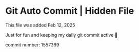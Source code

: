 # Git Auto Commit | Hidden File

This file was added Feb 12, 2025

Just for fun and keeping my daily git commit active 🤪

commit number: 1557369

